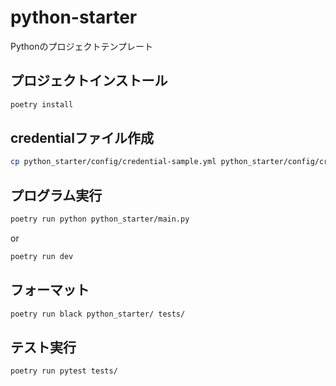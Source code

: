 # python-starter
Pythonのプロジェクトテンプレート

## プロジェクトインストール

```bash
poetry install
```

## credentialファイル作成

```bash
cp python_starter/config/credential-sample.yml python_starter/config/credential.yml
```

## プログラム実行

```bash
poetry run python python_starter/main.py
```

or 

```bash
poetry run dev
```

## フォーマット

```bash
poetry run black python_starter/ tests/
```

## テスト実行

```bash
poetry run pytest tests/
```